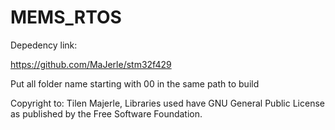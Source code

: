 # MEMS_RTOS

Depedency link:

https://github.com/MaJerle/stm32f429

Put all folder name starting with 00 in the same path to build

Copyright to: Tilen Majerle, Libraries used have GNU General Public License as published by the Free Software Foundation.

